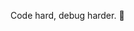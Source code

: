 Code hard, debug harder. 🚀


<!--
[![zetian-jia's GitHub stats](https://github-readme-stats.vercel.app/api?username=zetian-jia)](https://github.com/anuraghazra/github-readme-stats)
[![Top Langs](https://github-readme-stats.vercel.app/api/top-langs/?username=zetian-jia&layout=compact)](https://github.com/anuraghazra/github-readme-stats)

## Hi there 👋

**zetian-jia/zetian-jia** is a ✨ _special_ ✨ repository because its `README.md` (this file) appears on your GitHub profile.

Here are some ideas to get you started:

- 🔭 I’m currently working on ...
- 🌱 I’m currently learning ...
- 👯 I’m looking to collaborate on ...
- 🤔 I’m looking for help with ...
- 💬 Ask me about ...
- 📫 How to reach me: ...
- 😄 Pronouns: ...
- ⚡ Fun fact: ...
-->
